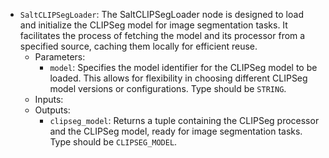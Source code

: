 - `SaltCLIPSegLoader`: The SaltCLIPSegLoader node is designed to load and initialize the CLIPSeg model for image segmentation tasks. It facilitates the process of fetching the model and its processor from a specified source, caching them locally for efficient reuse.
    - Parameters:
        - `model`: Specifies the model identifier for the CLIPSeg model to be loaded. This allows for flexibility in choosing different CLIPSeg model versions or configurations. Type should be `STRING`.
    - Inputs:
    - Outputs:
        - `clipseg_model`: Returns a tuple containing the CLIPSeg processor and the CLIPSeg model, ready for image segmentation tasks. Type should be `CLIPSEG_MODEL`.
